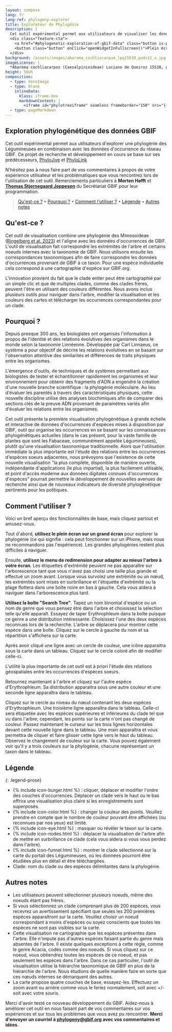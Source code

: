 ```yaml
---
layout: compose
lang: fr
lang-ref: phylogeny-explorer
title: Explorateur de Phylogénie
description: |
  Cet outil expérimental permet aux utilisateurs de visualiser les données d'occurrences provenant du réseau GBIF sur une phylogénie des Légumineuses. Cet actuel projet de recherche et développement se base sur ses prédécesseurs, [PhyloJive](https://doi.org/10.1093/bioinformatics/btu024) et [PhyloLink](https://doi.org/10.1093/bioinformatics/bty792)
  <div class="feature-cta">
    <a href="#phylogenetic-exploration-of-gbif-data" class="button is-primary" style="text-decoration: none;">En apprendre plus</a>
    <button class="button" onClick="openWidgetInFullscreen()">Plein écran</button>
  </div>
background: /assets/images/abarema_cochliocarpum_lpq15538_pods11_x.jpg
imageLicense: |
  *Abarema cochliacarpos (Caesalpinioideae) Luciano de Queiroz 15538, gousse, photo Colin Hughes*
height: 50vh
composition: 
  - type: heroImage
  - type: blank
    inlineData: 
      klass: iframe-box
      markdownContent: |
        <iframe id="phylotreeiframe" seamless frameborder="150" src="{{ site.phylo.tool }}/explore?explore={{ site.url | url_encode}}{{ site.phylogony.treePath | url_encode}}&template={{ site.url | url_encode}}{{ site.phylo.template | url_encode}}" height = '790' width="1370" style="height: calc(100vh - 68px);" scrolling='yes' ></iframe> 
  - type: pageMarkdown
---
```


<script>
  var elem = document.getElementById("phylotreeiframe");
  function setIframeTree(name) {
    var treeOptions = {{ site.data.phylogony.trees | jsonify }};
    const queryString = window.location.search;
    const urlParams = new URLSearchParams(queryString);
    var tree = urlParams.get('tree');
    const treePath = treeOptions[name || tree] || "{{ site.phylo.treePath }}";
    const src = "{{ site.phylo.tool }}/explore?explore={{ site.url | url_encode}}" + encodeURIComponent(treePath) + "&template={{ site.url | url_encode}}{{ site.phylo.template | url_encode}}";
    elem.src = src;
  }
  setIframeTree();

  function openWidgetInFullscreen() {
    if (elem.requestFullscreen) {
      elem.requestFullscreen();
    } else if (elem.webkitRequestFullscreen) { /* Safari */
      elem.webkitRequestFullscreen();
    } else if (elem.msRequestFullscreen) { /* IE11 */
      elem.msRequestFullscreen();
    }
  }
</script>

## Exploration phylogénétique des données GBIF

Cet outil expérimental permet aux utilisateurs d'explorer une phylogénie des Légumineuses en combinaison avec les données d'occurrence du réseau GBIF.
Ce projet de recherche et développement en cours se base sur ses prédécesseurs, [PhyloJive](https://doi.org/10.1093/bioinformatics/btu024) et [PhyloLink](https://doi.org/10.1093/bioinformatics/bty792)

N'hésitez pas à nous faire part de vos commentaires à propos de votre expérience utilisateur et les problématiques que vous rencontrez lors de l'utilisation de cet outil. Remerciements particuliers à **Morten Høfft** et [**Thomas Stjernegaard Jeppesen**](https://orcid.org/0000-0003-1691-239X) du Secrétariat GBIF pour leur programmation.

> [Qu'est-ce ?](#quest-ce-) • [Pourquoi ?](#pourquoi-) • [Comment l'utiliser ?](#comment-lutiliser-) • [Légende](#légende) • [Autres notes](#autres-notes)  

## Qu'est-ce ?

Cet outil de visualisation combine une phylogénie des Mimosoideae ([Ringelberg et al. 2023](https://www.science.org/doi/10.1126/sciadv.ade4954)) et l'aligne avec les données d'occurrences de GBIF. L'outil de visualisation fait correspondre les extrémités de l'arbre et certains noeuds internes avec la taxonomie de GBIF. Nous utilisons ensuite les correspondances taxonomiques afin de faire correspondre les données d'occurrences provenant de GBIF à ce taxon. Pour une espèce individuelle cela correspond à une cartographie d'espèce sur GBIF.org.

L'innovation provient du fait que le clade entier peut être cartographié par un simple clic et que de multiples clades, comme des clades frères, peuvent l'être en utilisant des couleurs différentes. Nous avons inclus plusieurs outils pour naviguer dans l'arbre, modifier la visualisation et les couleurs des cartes et télécharger les occurrences correspondantes pour un clade.

## Pourquoi ?

Depuis presque 300 ans, les biologistes ont organisés l'information à propos de l'identité et des relations évolutives des organismes dans le monde selon la taxonomie Linnéenne. Développée par Carl Linnaeus, ce système a pour objectif de décrire les relations évolutives en se basant sur l'observation attentive des similarités et différences de traits physiques entre les organismes.

L'émergence d'outils, de techniques et de systèmes permettant aux biologistes de tester et échantillonner rapidement les organismes et leur environnement pour obtenir des fragments d'ADN a engendré la création d'une nouvelle branche scientifique : la phylogénie moléculaire. Au lieu d'évaluer les parentés à travers des caractéristiques physiques, cette nouvelle discipline utilise des analyses biochimiques afin de comparer des sections clés de la preuve ADN provenant de paramètres variés afin d'évaluer les relations entre les organismes.

Cet outil présente la première visualisation phylogénétique à grande échelle et interactive de données d'occurrences d'espèces mises à disposition par GBIF, outil qui organise les occurrences en se basant sur les connaissances phylogénétiques actuelles (dans le cas présent, pour la vaste famille de plantes que sont les Fabaceae, communément appelée Légumineuses), plutôt qu'une visualisation taxonomique traditionnelle. Alors que l'utilisation immédiate la plus importante est l'étude des relations entre les occurrences d'espèces soeurs adjacentes, nous prévoyons que l'existence de cette nouvelle visualisation "la plus complète, disponible de manière ouverte, indépendante d'applications (le plus impartial), la plus facilement utilisable, et point d'accès moderne aux données digitales connues d'occurrences d'espèces" pourrait permettre le développement de nouvelles avenues de recherche ainsi que de nouveaux indicateurs de diversité phylogénétique pertinents pour les politiques.


## Comment l'utiliser ?

Voici un bref aperçu des fonctionnalités de base, mais cliquez partout et amusez-vous.

Tout d'abord, **utilisez le plein écran sur un grand écran** pour explorer la phylogénie (ce qui signifie : cela peut fonctionner sur un iPhone, mais nous ne recommandons pas l'expérience). Les grandes phylogénies restent plus difficiles à naviguer.

Ensuite, **utilisez le menu de redimension pour adapter au mieux l'arbre à votre écran**. Les étiquettes d'extrémité peuvent ne pas apparaître sur l'arborescence tant que vous n'avez pas choisi une taille plus grande et effectué un zoom avant. Lorsque vous survolez une extrémité ou un nœud, les extrémités sont mises en surbrillance et l'étiquette d'extrémité ou la plage flottera dans une boîte noire en bas à gauche. Cela vous aidera à naviguer dans l'arborescence plus tard.

**Utilisez la boîte "Search Tree"**. Tapez un nom binomial d'espèce ou un nom de genre que vous pensez être dans l'arbre et choisissez la sélection telle qu'elle apparaît. Essayez de taper Erythrophleum dans la boîte puisque ce genre a une distribution intéressante. Choisissez l'une des deux espèces reconnues lors de la recherche. L'arbre se déplacera pour montrer cette espèce dans une boîte. Cliquez sur le cercle à gauche du nom et sa répartition s'affichera sur la carte.

Après avoir cliqué une ligne avec un cercle de couleur, une icône apparaitra sous la carte dans un tableau. Cliquez sur le cercle coloré afin de modifier celle-ci.

L'utilité la plus importante de cet outil est à priori l'étude des relations géospatiales entre les occurrences d'espèces soeurs.

Retournez maintenant à l'arbre et cliquez sur l'autre espèce d'Erythrophleum. Sa distribution apparaitra sous une autre couleur et une seconde ligne apparaîtra dans le tableau.

Cliquez sur le cercle au niveau du nœud contenant les deux espèces d'Erythrophleum. Une troisième ligne apparaîtra dans le tableau. Celle-ci sera étiquetée avec les espèces supérieures et inférieures du clade tel que vu dans l'arbre; cependant, les points sur la carte n'ont pas changé de couleur. Passez maintenant le curseur sur les trois lignes horizontales devant cette nouvelle ligne dans le tableau. Une main apparaîtra et vous permettra de cliquer et faire glisser cette ligne vers le haut du tableau. Observez le changement de couleur sur la carte. Vous pouvez également voir qu'il y a trois couleurs sur la phylogénie, chacune représentant un taxon dans le tableau.


## Légende

{: .legend-prose}
- {% include icon-burger.html %} : cliquer, déplacer et modifier l'ordre des couches d'occurrences. Déplacer un clade vers le haut ou le bas offrira une visualisation plus claire si les enregistrements sont superposés.
- {% include icon-color.html %} : changer la couleur des points. Veuillez prendre en compte que le nombre de couleur pouvant être affichées (ou reconnues par nos yeux) est limité.
- {% include icon-eye.html %} : masquer ou révéler le taxon sur la carte.
- {% include icon-nodes.html %} : déplacer la visualisation de l'arbre afin de mettre en surbrillance ce clade (cela vous aidera si vous vous perdez dans l'arbre).
- {% include icon-funnel.html %} : montrer le clade sélectionné sur la carte du portail des Légumineuses, où les données pourront être étudiées plus en détail et être téléchargées.
- Clade: nom du clade ou des espèces délimitantes dans la phylogénie.

## Autres notes

- Les utilisateurs peuvent sélectionner plusieurs noeuds, même des noeuds étant pas frères.
- Si vous sélectionnez un clade comprenant plus de 200 espèces, vous recevrez un avertissement spécifiant que seules les 200 premières espèces apparaîtront sur la carte. Veuillez choisir un noeud correspondant à moins d'espèces ou soyez conscients que toutes les espèces ne sont pas visibles sur la carte.
- Cette visualisation ne cartographie que les espèces présentes dans l'arbre. Elle n'impute pas d'autres espèces faisant partie du genre mais absentes de l'arbre. Il existe quelques exceptions à cette règle, comme le genre Acacia, codés comme des noeuds. Si vous cliquez sur ce noeud, vous obtiendrez toutes les espèces de ce noeud, et pas seulement les espèces dans l'arbre. Dans ce cas particulier, l'outil de visualisation utilise la hiérarchie taxonomique de GBIF en plus de la hiérarchie de l'arbre. Nous étudions de quelle manière faire en sorte que ces nœuds internes se démarquent des autres.
- La carte propose quatre couches de base, essayez-les. Effectuez un zoom avant ou arrière comme vous le feriez normalement, soit avec +/- soit avec votre souris.

Merci d'avoir testé ce nouveau développement du GBIF. Aidez-nous à améliorer cet outil en nous faisant part de vos commentaires sur vos expériences et sur tous les problèmes que vous avez pu rencontrer. **Merci d'envoyer un courriel à [phylogeny@gbif.org](mailto:phylogeny@gbif.org) avec vos commentaires et idées**.